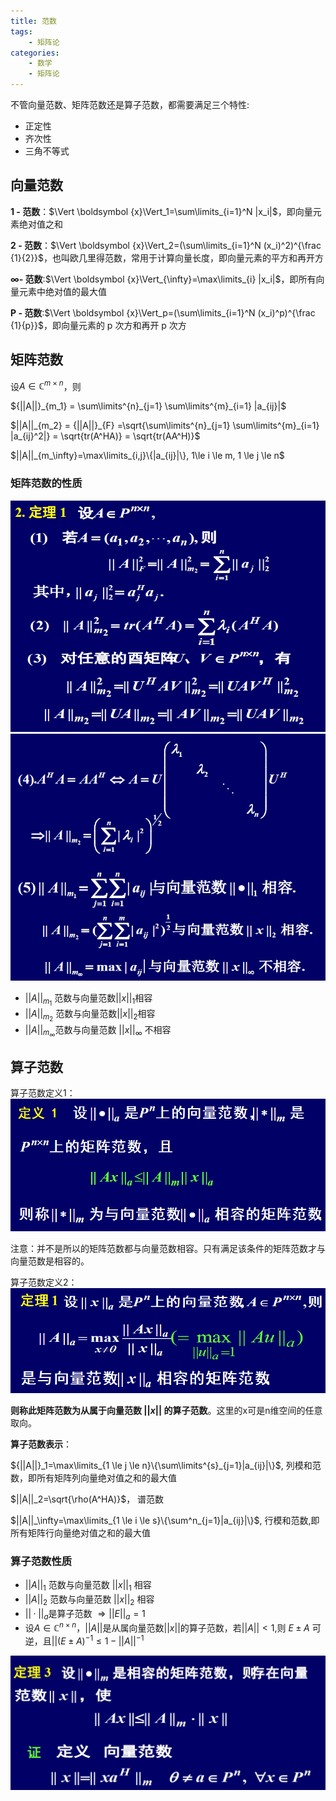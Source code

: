 ```yaml
---
title: 范数
tags: 
    - 矩阵论
categories: 
    - 数学
    - 矩阵论
---
```


不管向量范数、矩阵范数还是算子范数，都需要满足三个特性:

- 正定性
- 齐次性
- 三角不等式

## 向量范数
**1 - 范数**：$\Vert \boldsymbol {x}\Vert_1=\sum\limits_{i=1}^N |x_i|$，即向量元素绝对值之和

**2 - 范数**：$\Vert \boldsymbol {x}\Vert_2=(\sum\limits_{i=1}^N (x_i)^2)^{\frac {1}{2}}$，也叫欧几里得范数，常用于计算向量长度，即向量元素的平方和再开方

**$\infty$- 范数**:$\Vert \boldsymbol {x}\Vert_{\infty}=\max\limits_{i} |x_i|$，即所有向量元素中绝对值的最大值

<!-- **-$\infty$- 范数**:$\Vert \boldsymbol {x}\Vert_{-\infty}=\min\limits_{i} |x_i|$，即所有向量元素绝对值中的最小值 -->

**P - 范数**:$\Vert \boldsymbol {x}\Vert_p=(\sum\limits_{i=1}^N (x_i)^p)^{\frac {1}{p}}$，即向量元素的 p 次方和再开 p 次方


## 矩阵范数
设$A \in \mathbb{C}^{m × n}$，则

${||A||}_{m_1} = \sum\limits^{n}_{j=1} \sum\limits^{m}_{i=1} |a_{ij}|$

$||A||_{m_2} = {||A||}_{F} =\sqrt{\sum\limits^{n}_{j=1} \sum\limits^{m}_{i=1} |a_{ij}^2|} = \sqrt{tr(A^HA)} = \sqrt{tr(AA^H)}$

$||A||_{m_\infty}=\max\limits_{i,j}\{|a_{ij}|\}, 1\le i \le m, 1 \le j \le n$



### 矩阵范数的性质
![](/img/矩阵论/矩阵范数性质-定理1.png)
![](/img/矩阵论/矩阵范数性质-定理1-2.png)

- ${||A||}_{m_1}$ 范数与向量范数$||x||_1$相容
- ${||A||}_{m_2}$ 范数与向量范数$||x||_2$相容
- ${||A||}_{m_{\infty}}$范数与向量范数 $||x||_\infty$ 不相容
## 算子范数
算子范数定义1：
![](/img/矩阵论/算子范数定义1.png)

注意：并不是所以的矩阵范数都与向量范数相容。只有满足该条件的矩阵范数才与向量范数是相容的。

算子范数定义2：
![](/img/矩阵论/算子范数定义2.png)

**则称此矩阵范数为从属于向量范数 $||x||$ 的算子范数**。这里的x可是n维空间的任意取向。

**算子范数表示**：

${||A||}_1=\max\limits_{1 \le j \le n}\{\sum\limits^{s}_{j=1}|a_{ij}|\}$, 列模和范数，即所有矩阵列向量绝对值之和的最大值

$||A||_2=\sqrt{\rho(A^HA)}$， 谱范数

$||A||_\infty=\max\limits_{1 \le i \le s}\{\sum^n_{j=1}|a_{ij}|\}$, 行模和范数,即所有矩阵行向量绝对值之和的最大值

### 算子范数性质
- ${||A||}_{1}$ 范数与向量范数 $||x||_1$ 相容
- ${||A||}_{2}$ 范数与向量范数 $||x||_2$ 相容
- $||·||_a$是算子范数 $\Rightarrow ||E||_a = 1$
- 设$A \in \mathbb{C}^{n × n}， ||A||$是从属向量范数$||x||$的算子范数，若$||A|| < 1$,则 $E 	\pm A$ 可逆，且$||(E \pm A)^{-1} \le 1 - ||A||^{-1}$ 

![](/img/矩阵论/算子范数性质-定理3.png)